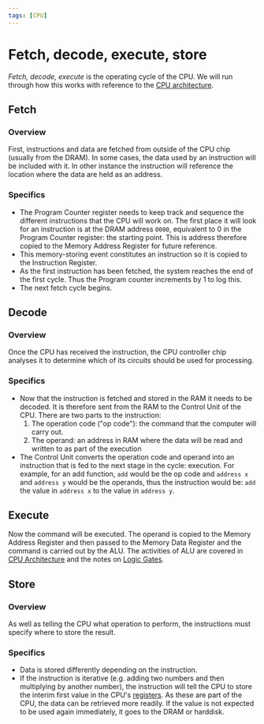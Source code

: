```yaml
---
tags: [CPU]
---
```


# Fetch, decode, execute, store

_Fetch, decode, execute_ is the operating cycle of the CPU. We will run through
how this works with reference to the
[CPU architecture](CPU_architecture.md).

## Fetch

### Overview

First, instructions and data are fetched from outside of the CPU chip (usually
from the DRAM). In some cases, the data used by an instruction will be included
with it. In other instance the instruction will reference the location where the
data are held as an address.

### Specifics

- The Program Counter register needs to keep track and sequence the different
  instructions that the CPU will work on. The first place it will look for an
  instruction is at the DRAM address `0000`, equivalent to 0 in the Program
  Counter register: the starting point. This is address therefore copied to the
  Memory Address Register for future reference.
- This memory-storing event constitutes an instruction so it is copied to the
  Instruction Register.
- As the first instruction has been fetched, the system reaches the end of the
  first cycle. Thus the Program counter increments by 1 to log this.
- The next fetch cycle begins.

## Decode

### Overview

Once the CPU has received the instruction, the CPU controller chip analyses it
to determine which of its circuits should be used for processing.

### Specifics

- Now that the instruction is fetched and stored in the RAM it needs to be
  decoded. It is therefore sent from the RAM to the Control Unit of the CPU.
  There are two parts to the instruction:
  1. The operation code ("op code"): the command that the computer will carry
     out.
  1. The operand: an address in RAM where the data will be read and written to
     as part of the execution
- The Control Unit converts the operation code and operand into an instruction
  that is fed to the next stage in the cycle: execution. For example, for an add
  function, `add` would be the op code and `address x` and `address y` would be
  the operands, thus the instruction would be: `add` the value in `address x` to
  the value in `address y`.

## Execute

Now the command will be executed. The operand is copied to the Memory Address
Register and then passed to the Memory Data Register and the command is carried
out by the ALU. The activities of ALU are covered in
[CPU Architecture](CPU_architecture.md#arithmetic-logic-unit)
and the notes on
[Logic Gates](Logic_gates.md).

## Store

### Overview

As well as telling the CPU what operation to perform, the instructions must
specify where to store the result.

### Specifics

- Data is stored differently depending on the instruction.
- If the instruction is iterative (e.g. adding two numbers and then multiplying
  by another number), the instruction will tell the CPU to store the interim
  first value in the CPU's
  [registers](CPU_architecture.md#registers). As
  these are part of the CPU, the data can be retrieved more readily. If the
  value is not expected to be used again immediately, it goes to the DRAM or
  harddisk.
